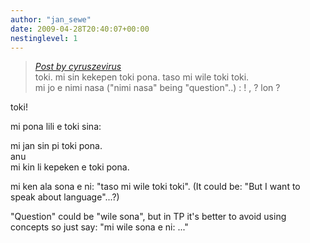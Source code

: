 ```yaml
---
author: "jan_sewe"
date: 2009-04-28T20:40:07+00:00
nestinglevel: 1
---
```

> [_Post by cyruszevirus_](/5kfWA4bA/toki#post1)  
> toki. mi sin kekepen toki pona. taso mi wile toki toki.  
> mi jo e nimi nasa ("nimi nasa" being "question"..) : ! , ? lon ?  
> 

toki!  
  
mi pona lili e toki sina:  
  
mi jan sin pi toki pona.  
anu  
mi kin li kepeken e toki pona.  
  
mi ken ala sona e ni: "taso mi wile toki toki". (It could be: "But I want to speak about language"...?)  
  
"Question" could be "wile sona", but in TP it's better to avoid using concepts so just say: "mi wile sona e ni: ..."